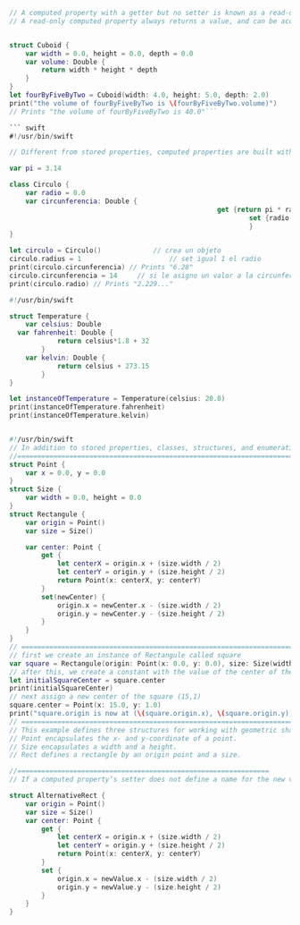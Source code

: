 ``` swift
// A computed property with a getter but no setter is known as a read-only computed property. 
// A read-only computed property always returns a value, and can be accessed through dot syntax, but cannot be set to a different value.


struct Cuboid {
    var width = 0.0, height = 0.0, depth = 0.0
    var volume: Double {
        return width * height * depth
    }
}
let fourByFiveByTwo = Cuboid(width: 4.0, height: 5.0, depth: 2.0)
print("the volume of fourByFiveByTwo is \(fourByFiveByTwo.volume)")
// Prints "the volume of fourByFiveByTwo is 40.0"```

``` swift
#!/usr/bin/swift

// Different from stored properties, computed properties are built with a getter and a setter, performing necessary code when accessed and set. Computed properties must define a type:

var pi = 3.14

class Circulo {
    var radio = 0.0
    var circunferencia: Double {
        											get {return pi * radio * 2}
															set {radio = nuevoValor / pi / 2}
															} 
}

let circulo = Circulo()				// crea un objeto
circulo.radius = 1						// set igual 1 el radio
print(circulo.circunferencia) // Prints "6.28"		
circulo.circunferencia = 14		// si le asigno un valor a la circunferencia, la clase calcula el valor del radio, con set: WOOOOOOOOOOW!!!!
print(circulo.radio) // Prints "2.229..."
```

``` swift
#!/usr/bin/swift

struct Temperature {
	var celsius: Double
  var fahrenheit: Double {
			return celsius*1.8 + 32
		}
	var kelvin: Double {
			return celsius + 273.15
		}
}

let instanceOfTemperature = Temperature(celsius: 20.0)
print(instanceOfTemperature.fahrenheit)
print(instanceOfTemperature.kelvin)



```

``` swift
#!/usr/bin/swift
// In addition to stored properties, classes, structures, and enumerations can define computed properties, which do not actually store a value. Instead, they provide a getter and an optional setter to retrieve and set other properties and values indirectly.
//============================================================================================
struct Point {
    var x = 0.0, y = 0.0
}
struct Size {
    var width = 0.0, height = 0.0
}
struct Rectangule {
    var origin = Point()
    var size = Size()

    var center: Point {
        get {
            let centerX = origin.x + (size.width / 2)
            let centerY = origin.y + (size.height / 2)
            return Point(x: centerX, y: centerY)
        }
        set(newCenter) {
            origin.x = newCenter.x - (size.width / 2)
            origin.y = newCenter.y - (size.height / 2)
        }
    }
}
// ==========================================================================================
// first we create an instance of Rectangule called square
var square = Rectangule(origin: Point(x: 0.0, y: 0.0), size: Size(width: 10.0, height: 10.0))
// after this, we create a constant with the value of the center of the instance square.
let initialSquareCenter = square.center
print(initialSquareCenter)
// next assign a new center of the square (15,1)
square.center = Point(x: 15.0, y: 1.0)
print("square.origin is now at (\(square.origin.x), \(square.origin.y))")
// ==========================================================================================
// This example defines three structures for working with geometric shapes:
// Point encapsulates the x- and y-coordinate of a point.
// Size encapsulates a width and a height.
// Rect defines a rectangle by an origin point and a size.

//===============================================================
// If a computed property’s setter does not define a name for the new value to be set, a default name of newValue is used. Here’s an alternative version of the Rect structure, which takes advantage of this shorthand notation:

struct AlternativeRect {
    var origin = Point()
    var size = Size()
    var center: Point {
        get {
            let centerX = origin.x + (size.width / 2)
            let centerY = origin.y + (size.height / 2)
            return Point(x: centerX, y: centerY)
        }
        set {
            origin.x = newValue.x - (size.width / 2)
            origin.y = newValue.y - (size.height / 2)
        }
    }
}
```

